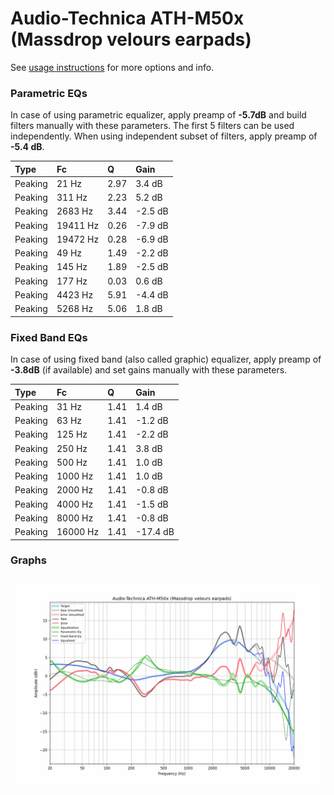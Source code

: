 # Audio-Technica ATH-M50x (Massdrop velours earpads)
See [usage instructions](https://github.com/jaakkopasanen/AutoEq#usage) for more options and info.

### Parametric EQs
In case of using parametric equalizer, apply preamp of **-5.7dB** and build filters manually
with these parameters. The first 5 filters can be used independently.
When using independent subset of filters, apply preamp of **-5.4 dB**.

| Type    | Fc       |    Q | Gain    |
|:--------|:---------|:-----|:--------|
| Peaking | 21 Hz    | 2.97 | 3.4 dB  |
| Peaking | 311 Hz   | 2.23 | 5.2 dB  |
| Peaking | 2683 Hz  | 3.44 | -2.5 dB |
| Peaking | 19411 Hz | 0.26 | -7.9 dB |
| Peaking | 19472 Hz | 0.28 | -6.9 dB |
| Peaking | 49 Hz    | 1.49 | -2.2 dB |
| Peaking | 145 Hz   | 1.89 | -2.5 dB |
| Peaking | 177 Hz   | 0.03 | 0.6 dB  |
| Peaking | 4423 Hz  | 5.91 | -4.4 dB |
| Peaking | 5268 Hz  | 5.06 | 1.8 dB  |

### Fixed Band EQs
In case of using fixed band (also called graphic) equalizer, apply preamp of **-3.8dB**
(if available) and set gains manually with these parameters.

| Type    | Fc       |    Q | Gain     |
|:--------|:---------|:-----|:---------|
| Peaking | 31 Hz    | 1.41 | 1.4 dB   |
| Peaking | 63 Hz    | 1.41 | -1.2 dB  |
| Peaking | 125 Hz   | 1.41 | -2.2 dB  |
| Peaking | 250 Hz   | 1.41 | 3.8 dB   |
| Peaking | 500 Hz   | 1.41 | 1.0 dB   |
| Peaking | 1000 Hz  | 1.41 | 1.0 dB   |
| Peaking | 2000 Hz  | 1.41 | -0.8 dB  |
| Peaking | 4000 Hz  | 1.41 | -1.5 dB  |
| Peaking | 8000 Hz  | 1.41 | -0.8 dB  |
| Peaking | 16000 Hz | 1.41 | -17.4 dB |

### Graphs
![](./Audio-Technica%20ATH-M50x%20(Massdrop%20velours%20earpads).png)